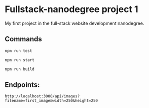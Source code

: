 # Fullstack-nanodegree project 1

My first project in the full-stack website development nanodegree.


## Commands
```bash
npm run test
```

```bash
npm run start
```

```bash
npm run build
```

## Endpoints:

    http://localhost:3000/api/images?filename=first_image&width=250&height=250
